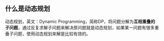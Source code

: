 
## 什么是动态规划

动态规划，英文：Dynamic Programming，简称DP，将问题分解为**互相重叠的子问题**，通过反复求解子问题来解决原问题就是动态规划，如果某一问题有很多重叠子问题，使用动态规划来解是比较有效的。